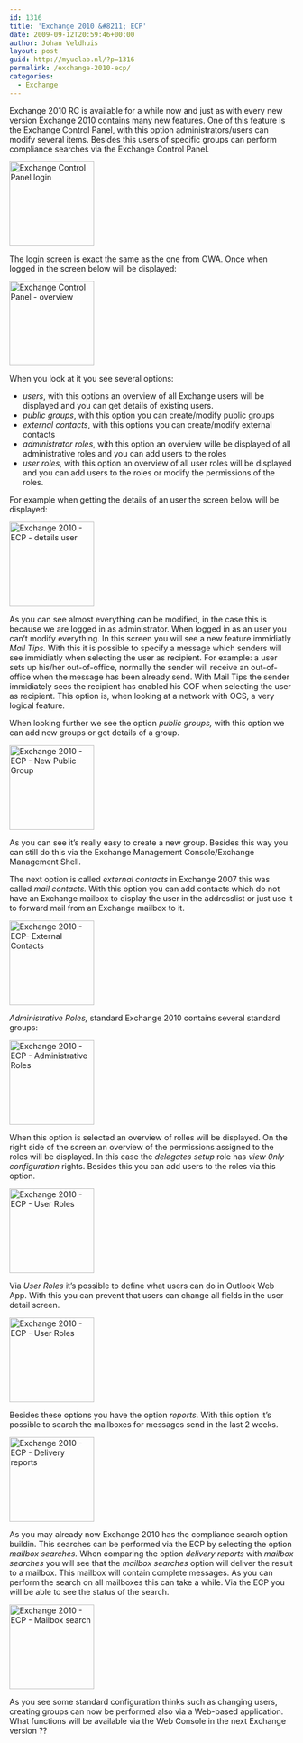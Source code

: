 ```yaml
---
id: 1316
title: 'Exchange 2010 &#8211; ECP'
date: 2009-09-12T20:59:46+00:00
author: Johan Veldhuis
layout: post
guid: http://myuclab.nl/?p=1316
permalink: /exchange-2010-ecp/
categories:
  - Exchange
---
```

Exchange 2010 RC is available for a while now and just as with every new version Exchange 2010 contains many new features. One of this feature is the Exchange Control Panel, with this option administrators/users can modify several items. Besides this users of specific groups can perform compliance searches via the Exchange Control Panel.

[<img title="Exchange Control Panel login" src="https://i0.wp.com/myuclab.nl/wp-content/uploads/2009/09/login-150x150.jpg?resize=150%2C150" alt="Exchange Control Panel login" width="150" height="150" data-recalc-dims="1" />](https://i2.wp.com/myuclab.nl/wp-content/uploads/2009/09/login.jpg)

The login screen is exact the same as the one from OWA. Once when logged in the screen below will be displayed:

[<img title="Exchange Control Panel - overview" src="https://i2.wp.com/myuclab.nl/wp-content/uploads/2009/09/overview-150x150.jpg?resize=150%2C150" alt="Exchange Control Panel - overview" width="150" height="150" data-recalc-dims="1" />](https://i2.wp.com/myuclab.nl/wp-content/uploads/2009/09/overview.jpg)

When you look at it you see several options:

  * _users_, with this options an overview of all Exchange users will be displayed and you can get details of existing users.
  * _public groups_, with this option you can create/modify public groups
  * _external contacts_, with this options you can create/modify external contacts
  * _administrator roles_, with this option an overview wille be displayed of all administrative roles and you can add users to the roles
  * _user roles_, with this option an overview of all user roles will be displayed and you can add users to the roles or modify the permissions of the roles.

For example when getting the details of an user the screen below will be displayed:

[<img title="Exchange 2010 - ECP - details user" src="https://i1.wp.com/myuclab.nl/wp-content/uploads/2009/09/details_user-150x150.jpg?resize=150%2C150" alt="Exchange 2010 - ECP - details user" width="150" height="150" data-recalc-dims="1" />](https://i1.wp.com/myuclab.nl/wp-content/uploads/2009/09/details_user.jpg)

As you can see almost everything can be modified, in the case this is because we are logged in as administrator. When logged in as an user you can&#8217;t modify everything. In this screen you will see a new feature immidiatly _Mail Tips._ With this it is possible to specify a message which senders will see immidiatly when selecting the user as recipient. For example: a user sets up his/her out-of-office, normally the sender will receive an out-of-office when the message has been already send. With Mail Tips the sender immidiately sees the recipient has enabled his OOF when selecting the user as recipient. This option is, when looking at a network with OCS, a very logical feature.

When looking further we see the option _public groups,_ with this option we can add new groups or get details of a group.

[<img title="Exchange 2010 - ECP - New Public Group" src="https://i2.wp.com/myuclab.nl/wp-content/uploads/2009/09/new_publicfolder-150x150.jpg?resize=150%2C150" alt="Exchange 2010 - ECP - New Public Group" width="150" height="150" data-recalc-dims="1" />](https://i0.wp.com/myuclab.nl/wp-content/uploads/2009/09/new_publicfolder.jpg)

As you can see it&#8217;s really easy to create a new group. Besides this way you can still do this via the Exchange Management Console/Exchange Management Shell.

The next option is called _external contacts_ in Exchange 2007 this was called _mail contacts._ With this option you can add contacts which do not have an Exchange mailbox to display the user in the addresslist or just use it to forward mail from an Exchange mailbox to it.

[<img title="Exchange 2010 - ECP- External Contacts" src="https://i2.wp.com/myuclab.nl/wp-content/uploads/2009/09/external_contacts-150x150.jpg?resize=150%2C150" alt="Exchange 2010 - ECP- External Contacts" width="150" height="150" data-recalc-dims="1" />](https://i2.wp.com/myuclab.nl/wp-content/uploads/2009/09/external_contacts.jpg)

_Administrative Roles,_ standard Exchange 2010 contains several standard groups:

[<img title="Exchange 2010 - ECP - Administrative Roles" src="https://i2.wp.com/myuclab.nl/wp-content/uploads/2009/09/groups-150x150.jpg?resize=150%2C150" alt="Exchange 2010 - ECP - Administrative Roles" width="150" height="150" data-recalc-dims="1" />](https://i1.wp.com/myuclab.nl/wp-content/uploads/2009/09/groups.jpg)

When this option is selected an overview of rolles will be displayed. On the right side of the screen an overview of the permissions assigned to the roles will be displayed. In this case the _delegates setup_ role has _view 0nly configuration_ rights. Besides this you can add users to the roles via this option.

[<img title="Exchange 2010 - ECP - User Roles" src="https://i1.wp.com/myuclab.nl/wp-content/uploads/2009/09/role_users-150x150.jpg?resize=150%2C150" alt="Exchange 2010 - ECP - User Roles" width="150" height="150" data-recalc-dims="1" />](https://i1.wp.com/myuclab.nl/wp-content/uploads/2009/09/role_users.jpg)

Via _User Roles_ it&#8217;s possible to define what users can do in Outlook Web App. With this you can prevent that users can change all fields in the user detail screen.

[<img title="Exchange 2010 - ECP - User Roles" src="https://i0.wp.com/myuclab.nl/wp-content/uploads/2009/09/role_users1-150x150.jpg?resize=150%2C150" alt="Exchange 2010 - ECP - User Roles" width="150" height="150" data-recalc-dims="1" />](https://i1.wp.com/myuclab.nl/wp-content/uploads/2009/09/role_users1.jpg)

Besides these options you have the option _reports_. With this option it&#8217;s possible to search the mailboxes for messages send in the last 2 weeks.

[<img title="Exchange 2010 - ECP - Delivery reports" src="https://i2.wp.com/myuclab.nl/wp-content/uploads/2009/09/deliveryreports-150x150.jpg?resize=150%2C150" alt="Exchange 2010 - ECP - Delivery reports" width="150" height="150" data-recalc-dims="1" />](https://i0.wp.com/myuclab.nl/wp-content/uploads/2009/09/deliveryreports.jpg)

As you may already now Exchange 2010 has the compliance search option buildin. This searches can be performed via the ECP by selecting the option _mailbox searches._ When comparing the option _delivery reports_ with _mailbox searches_ you will see that the _mailbox searches_ option will deliver the result to a mailbox. This mailbox will contain complete messages. As you can perform the search on all mailboxes this can take a while. Via the ECP you will be able to see the status of the search.

[<img title="Exchange 2010 - ECP - Mailbox search" src="https://i0.wp.com/myuclab.nl/wp-content/uploads/2009/09/mailboxsearch-150x150.jpg?resize=150%2C150" alt="Exchange 2010 - ECP - Mailbox search" width="150" height="150" data-recalc-dims="1" />](https://i1.wp.com/myuclab.nl/wp-content/uploads/2009/09/mailboxsearch.jpg)

As you see some standard configuration thinks such as changing users, creating groups can now be performed also via a Web-based application. What functions will be available via the Web Console in the next Exchange version ??